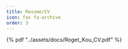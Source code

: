 ```yaml
---
title: Resume/CV
icon: fas fa-archive
order: 3
---
```


 {% pdf "../assets/docs/Roget_Kou_CV.pdf" %}
